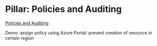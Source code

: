 
# Pillar: Policies and Auditing

[Policies and Auditing](https://docs.microsoft.com/en-us/azure/azure-resource-manager/resource-manager-subscription-governance#policies-and-auditing)

Demo: assign policy using Azure Portal: prevent creation of resource in certain region